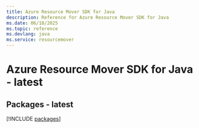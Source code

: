 ```yaml
---
title: Azure Resource Mover SDK for Java
description: Reference for Azure Resource Mover SDK for Java
ms.date: 06/18/2025
ms.topic: reference
ms.devlang: java
ms.service: resourcemover
---
```

# Azure Resource Mover SDK for Java - latest
## Packages - latest
[!INCLUDE [packages](resource-mover-index.md)]